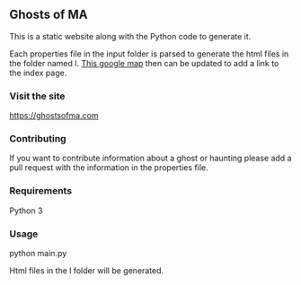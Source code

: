 Ghosts of MA
------------

This is a static website along with the Python code to generate it.

Each properties file in the input folder is parsed to generate the html files in the folder named l. [This google map](https://www.google.com/maps/d/u/0/edit?hl=en&mid=1L5_PGGQLr11iCM2b7mwZQD-8mSiTj7Jy&ll=42.413623506926584%2C-71.14385636108398&z=14) then can be updated to add a link to the index page.

### Visit the site

https://ghostsofma.com

### Contributing

If you want to contribute information about a ghost or haunting please add a pull request with the information in the properties file.

### Requirements

Python 3

### Usage

python main.py

Html files in the l folder will be generated.
